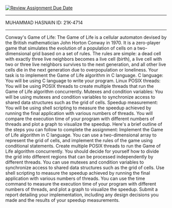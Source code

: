 [![Review Assignment Due Date](https://classroom.github.com/assets/deadline-readme-button-24ddc0f5d75046c5622901739e7c5dd533143b0c8e959d652212380cedb1ea36.svg)](https://classroom.github.com/a/jkn9TuBQ)

______________________________________
MUHAMMAD HASNAIN
ID: 21K-4714
_______________________________________

Conway's Game of Life: The Game of Life is a cellular automaton devised by the British mathematician John Horton Conway in 1970. It is a zero-player game that simulates the evolution of a population of cells on a two-dimensional grid based on a set of rules. The rules are simple: a dead cell with exactly three live neighbors becomes a live cell (birth), a live cell with two or three live neighbors survives to the next generation, and all other live cells die in the next generation due to overpopulation or loneliness. Your task is to implement the Game of Life algorithm in C language.
C language: You will be using C language to write your program.
Linux POSIX threads: You will be using POSIX threads to create multiple threads that run the Game of Life algorithm concurrently.
Mutexes and condition variables: You will be using mutexes and condition variables to synchronize access to shared data structures such as the grid of cells.
Speedup measurement: You will be using shell scripting to measure the speedup achieved by running the final application with various numbers of threads. You will compare the execution time of your program with different numbers of threads and plot a graph to visualize the speedup.
Here's a brief outline of the steps you can follow to complete the assignment:
Implement the Game of Life algorithm in C language. You can use a two-dimensional array to represent the grid of cells, and implement the rules of the game using conditional statements.
Create multiple POSIX threads to run the Game of Life algorithm concurrently. You should decide for yourself how to divide the grid into different regions that can be processed independently by different threads. 
You can use mutexes and condition variables to synchronize access to shared data structures such as the grid of cells.
Use shell scripting to measure the speedup achieved by running the final application with various numbers of threads. You can use the time command to measure the execution time of your program with different numbers of threads, and plot a graph to visualize the speedup.
Submit a report detailing your implementation, including any design decisions you made and the results of your speedup measurements.
